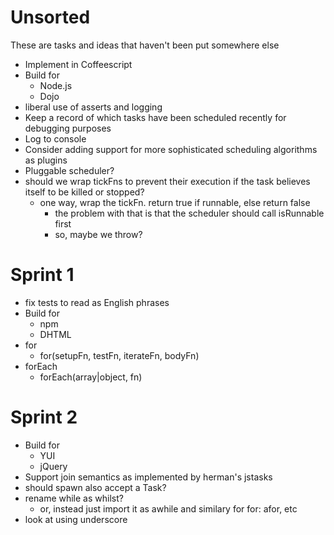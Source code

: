 Unsorted
========
These are tasks and ideas that haven't been put somewhere else

* Implement in Coffeescript
* Build for
  * Node.js
  * Dojo
* liberal use of asserts and logging
* Keep a record of which tasks have been scheduled recently for debugging purposes
* Log to console
* Consider adding support for more sophisticated scheduling algorithms as plugins
* Pluggable scheduler?
* should we wrap tickFns to prevent their execution if the task believes itself to be killed or stopped?
  * one way, wrap the tickFn.  return true if runnable, else return false
    * the problem with that is that the scheduler should call isRunnable first
    * so, maybe we throw?

Sprint 1
========
* fix tests to read as English phrases
* Build for
  * npm
  * DHTML
* for
  * for(setupFn, testFn, iterateFn, bodyFn)
* forEach
  * forEach(array|object, fn)

Sprint 2
========
* Build for
  * YUI
  * jQuery
* Support join semantics as implemented by herman's jstasks
* should spawn also accept a Task?
* rename while as whilst?
  * or, instead just import it as awhile and similary for for: afor, etc
* look at using underscore

